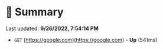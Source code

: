 # 📖 Summary
Last updated: **9/26/2022, 7:54:14 PM**

- `GET` [https://google.com](https://google.com) - **Up** (541ms)
